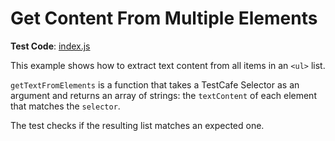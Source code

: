 # Get Content From Multiple Elements

**Test Code**: [index.js](index.js)

This example shows how to extract text content from all items in an `<ul>` list.

`getTextFromElements` is a function that takes a TestCafe Selector as an argument and returns an array of strings: the `textContent` of each element that matches the `selector`.

The test checks if the resulting list matches an expected one.
